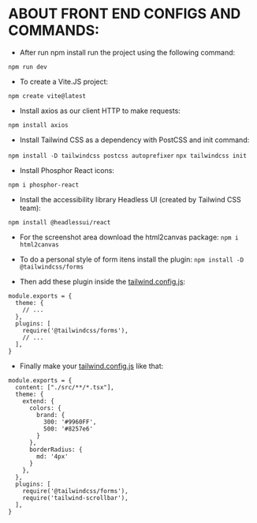 # ABOUT FRONT END CONFIGS AND COMMANDS:

* After run npm install run the project using the following command:

`npm run dev`

* To create a Vite.JS project:

``npm create vite@latest``

* Install axios as our client HTTP to make requests:

`npm install axios`

* Install Tailwind CSS as a dependency with PostCSS and init command:

``npm install -D tailwindcss postcss autoprefixer``
``npx tailwindcss init``

* Install Phosphor React icons:

`npm i phosphor-react`

* Install the accessibility library Headless UI (created by Tailwind CSS team):

`npm install @headlessui/react`

* For the screenshot area download the html2canvas package:
`npm i html2canvas`

* To do a personal style of form itens install the plugin:
`npm install -D @tailwindcss/forms`

* Then add these plugin inside the <u>tailwind.config.js</u>:
```
module.exports = {
  theme: {
    // ...
  },
  plugins: [
    require('@tailwindcss/forms'),
    // ...
  ],
}
```

* Finally make your <u>tailwind.config.js</u> like that:
```
module.exports = {
  content: ["./src/**/*.tsx"],
  theme: {
    extend: {
      colors: {
        brand: {
          300: '#9960FF',
          500: '#8257e6'
        }
      },
      borderRadius: {
        md: '4px'
      }
    },
  },
  plugins: [
    require('@tailwindcss/forms'),
    require('tailwind-scrollbar'),
  ],
}
```